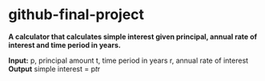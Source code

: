 # github-final-project
**A calculator that calculates simple interest given principal, annual rate of interest and time period in years.**

**Input:**
   p, principal amount
   t, time period in years
   r, annual rate of interest
   <br>
**Output**
   simple interest = p*t*r
